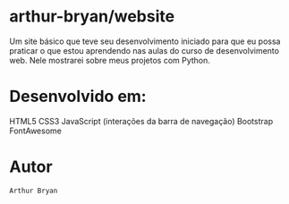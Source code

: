 # arthur-bryan/website 
  Um site básico que teve seu desenvolvimento iniciado para que eu possa praticar
  o que estou aprendendo nas aulas do curso de desenvolvimento web.
  Nele mostrarei sobre meus projetos com Python.

# Desenvolvido em:
  HTML5 
  CSS3
  JavaScript (interações da barra de navegação)
  Bootstrap
  FontAwesome
  
  # Autor
    Arthur Bryan
